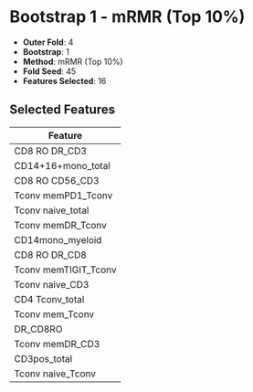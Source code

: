 # Bootstrap 1 - mRMR (Top 10%)

- **Outer Fold**: 4
- **Bootstrap**: 1
- **Method**: mRMR (Top 10%)
- **Fold Seed**: 45
- **Features Selected**: 16

## Selected Features

| Feature |
|---------|
| CD8 RO DR_CD3 |
| CD14+16+mono_total |
| CD8 RO CD56_CD3 |
| Tconv memPD1_Tconv |
| Tconv naive_total |
| Tconv memDR_Tconv |
| CD14mono_myeloid |
| CD8 RO DR_CD8 |
| Tconv memTIGIT_Tconv |
| Tconv naive_CD3 |
| CD4 Tconv_total |
| Tconv mem_Tconv |
| DR_CD8RO |
| Tconv memDR_CD3 |
| CD3pos_total |
| Tconv naive_Tconv |
